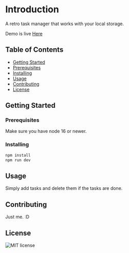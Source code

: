 # Introduction

A retro task manager that works with your local storage.

Demo is live [Here](https://retro-task-manager.onrender.com)

## Table of Contents

- [Getting Started](#getting-started)
- [Prerequisites](#prerequisites)
- [Installing](#installing)
- [Usage](#usage)
- [Contributing](#contributing)
- [License](#license)

## Getting Started

### Prerequisites

Make sure you have node 16 or newer.

### Installing

``` bash
npm install
npm run dev
```

## Usage

Simply add tasks and delete them if the tasks are done.

## Contributing

Just me. :D

## License

![MIT license](https://img.shields.io/badge/license-MIT-blue)

